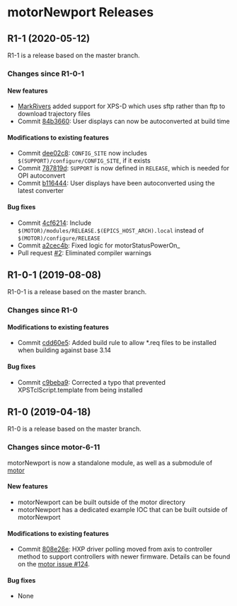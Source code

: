 # motorNewport Releases

## __R1-1 (2020-05-12)__
R1-1 is a release based on the master branch.  

### Changes since R1-0-1

#### New features
* [MarkRivers](https://github.com/MarkRivers) added support for XPS-D which uses sftp rather than ftp to download trajectory files
* Commit [84b3660](https://github.com/epics-motor/motorNewport/commit/84b36607b5cb2596aa98e7847e3f6a321d8b9899): User displays can now be autoconverted at build time

#### Modifications to existing features
* Commit [dee02c8](https://github.com/epics-motor/motorNewport/commit/dee02c8d42d4f9466926c17fb9c8d90b7acd2cea): ``CONFIG_SITE`` now includes ``$(SUPPORT)/configure/CONFIG_SITE``, if it exists
* Commit [787819d](https://github.com/epics-motor/motorNewport/commit/787819d72ace6acb67efb4775b1a89f38af85063): ``SUPPORT`` is now defined in ``RELEASE``, which is needed for OPI autoconvert
* Commit [b116444](https://github.com/epics-motor/motorNewport/commit/b116444e610a13c06f74c2641ff12a189f1d3417): User displays have been autoconverted using the latest converter

#### Bug fixes
* Commit [4cf6214](https://github.com/epics-motor/motorNewport/commit/4cf6214bffc74f0784a2b141a1453f8fb01a05c8): Include ``$(MOTOR)/modules/RELEASE.$(EPICS_HOST_ARCH).local`` instead of ``$(MOTOR)/configure/RELEASE``
* Commit [a2cec4b](https://github.com/epics-motor/motorNewport/commit/a2cec4bd92977b3659f2c9c2d427a5a74760cc8f): Fixed logic for motorStatusPowerOn_
* Pull request [#2](https://github.com/epics-motor/motorNewport/pull/2): Eliminated compiler warnings

## __R1-0-1 (2019-08-08)__
R1-0-1 is a release based on the master branch.

### Changes since R1-0

#### Modifications to existing features
* Commit [cdd60e5](https://github.com/epics-motor/motorNewport/commit/cdd60e596f2e2855af6fd76c4320e7ed6102542f): Added build rule to allow *.req files to be installed when building against base 3.14

#### Bug fixes
* Commit [c9beba9](https://github.com/epics-motor/motorNewport/commit/c9beba9bbca2b55f4a068a445603fb3a9bf05660): Corrected a typo that prevented XPSTclScript.template from being installed

## __R1-0 (2019-04-18)__
R1-0 is a release based on the master branch.  

### Changes since motor-6-11

motorNewport is now a standalone module, as well as a submodule of [motor](https://github.com/epics-modules/motor)

#### New features
* motorNewport can be built outside of the motor directory
* motorNewport has a dedicated example IOC that can be built outside of motorNewport

#### Modifications to existing features
* Commit [808e26e](https://github.com/epics-motor/motorNewport/commit/808e26ef1a8418d8d07742454a6c311e77d5654a): HXP driver polling moved from axis to controller method to support controllers with newer firmware. Details can be found on the [motor issue #124](https://github.com/epics-modules/motor/issues/124).

#### Bug fixes
* None
